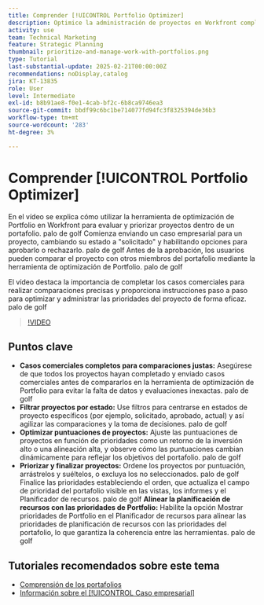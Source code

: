```yaml
---
title: Comprender [!UICONTROL Portfolio Optimizer]
description: Optimice la administración de proyectos en Workfront completando casos comerciales para realizar comparaciones justas, filtrando proyectos por estado, ajustando puntuaciones de forma dinámica, priorizando proyectos de forma eficaz y alineando la planificación de recursos con los objetivos del portafolio.
activity: use
team: Technical Marketing
feature: Strategic Planning
thumbnail: prioritize-and-manage-work-with-portfolios.png
type: Tutorial
last-substantial-update: 2025-02-21T00:00:00Z
recommendations: noDisplay,catalog
jira: KT-13835
role: User
level: Intermediate
exl-id: b8b91ae8-f0e1-4cab-bf2c-6b8ca9746ea3
source-git-commit: bbdf99c6bc1be714077fd94fc3f8325394de36b3
workflow-type: tm+mt
source-wordcount: '283'
ht-degree: 3%

---
```


# Comprender [!UICONTROL Portfolio Optimizer]

En el vídeo se explica cómo utilizar la herramienta de optimización de Portfolio en Workfront para evaluar y priorizar proyectos dentro de un portafolio. palo de golf Comienza enviando un caso empresarial para un proyecto, cambiando su estado a &quot;solicitado&quot; y habilitando opciones para aprobarlo o rechazarlo. palo de golf Antes de la aprobación, los usuarios pueden comparar el proyecto con otros miembros del portafolio mediante la herramienta de optimización de Portfolio. palo de golf

El vídeo destaca la importancia de completar los casos comerciales para realizar comparaciones precisas y proporciona instrucciones paso a paso para optimizar y administrar las prioridades del proyecto de forma eficaz. palo de golf

>[!VIDEO](https://video.tv.adobe.com/v/3446275/?quality=12&learn=on&enablevpops=1)

## Puntos clave

* **Casos comerciales completos para comparaciones justas:** Asegúrese de que todos los proyectos hayan completado y enviado casos comerciales antes de compararlos en la herramienta de optimización de Portfolio para evitar la falta de datos y evaluaciones inexactas. palo de golf
* **Filtrar proyectos por estado:** Use filtros para centrarse en estados de proyecto específicos (por ejemplo, solicitado, aprobado, actual) y así agilizar las comparaciones y la toma de decisiones. palo de golf
* **Optimizar puntuaciones de proyectos:** Ajuste las puntuaciones de proyectos en función de prioridades como un retorno de la inversión alto o una alineación alta, y observe cómo las puntuaciones cambian dinámicamente para reflejar los objetivos del portafolio. palo de golf
* **Priorizar y finalizar proyectos:** Ordene los proyectos por puntuación, arrástrelos y suéltelos, o excluya los no seleccionados. palo de golf Finalice las prioridades estableciendo el orden, que actualiza el campo de prioridad del portafolio visible en las vistas, los informes y el Planificador de recursos. palo de golf **Alinear la planificación de recursos con las prioridades de Portfolio:** Habilite la opción Mostrar prioridades de Portfolio en el Planificador de recursos para alinear las prioridades de planificación de recursos con las prioridades del portafolio, lo que garantiza la coherencia entre las herramientas. palo de golf


## Tutoriales recomendados sobre este tema

* [Comprensión de los portafolios](/help/portfolios-and-programs/overview-of-adobe-workfront-portfolios.md)
* [Información sobre el [!UICONTROL Caso empresarial]](/help/portfolios-and-programs/introduction-to-the-business-case.md)
